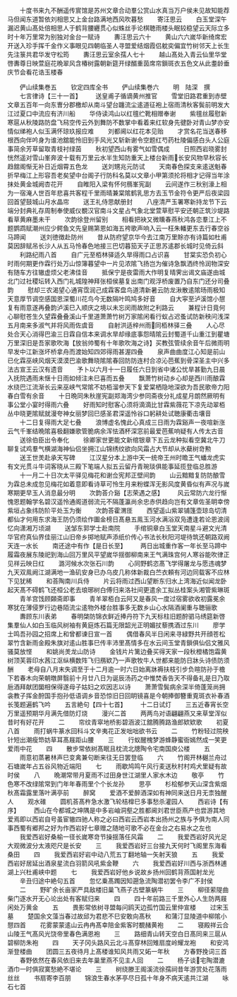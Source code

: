 <!-- { "loadSidebar": true } -->
　　十度书来九不酬遥传賔馆是苏州文章合动羣公赏山水真当万户侯未见故知能荐马但闻东道暂依刘相思又上金台路满地西风吹暮愁
　　寄汪思云
　　白玉堂深午漏迟黄山髙处倍相思人于鹤背腰纒贯心似蛛丝手论棋聴雨楼头眠较稳望云天际立多时十年万里常为别独对金台一赋诗
　　夀汪思云六十
　　黄山六六嵗华新绮席宏开送入珍手挥千金作义事眼见四朝临圣人寻盟爱结烟霞侣躭奕偏宜竹树邻天上长生先注箓共君华发守松筠
　　夀汪思云室余孺人七十
　　越山髙处入青云仙里华堂啓夀尊日映萱庭花晩翠风含椿树露朝新筵开绿醑重茵席帘鎻斑衣五色文从此耋龄垂庆节会看花诰玉楼春












　　俨山续集巻五
　　钦定四库全书
　　俨山续集巻六
　　明　陆深　撰
　　七言律诗【三十一首】
　　送皇甫子循谪黄州推官
　　雪堂旧路君重到赤壁文章五百年一向东曺分郡檄却从南斗望台躔流尘逺道征袍上宿雨清秋客鬓前明发大江过夏口中流应有济川船
　　华侍读鸿山以红氊纻靴相赠奉谢
　　紫氊丝履慰新寒扈从秋陵路防盘飞舄空传云外到舞防不数掌中看着来红软身先徤卧对青山梦亦安情似绨袍人似玉满怀琼玖报应难
　　刘都阃以红花本见贻
　　才赏名花当送春移根西向伴吟身为谁池舘能怜旧到手风光又斩新谢令空题红芍药杜陵偏感白头人公庭事简余芳草留取青枝衬绿茵
　　秋初望西山有雾气如雪偶成
　　日照西岩晓雾封恍然遥对雪山峯奔波十载有万里云水半生知防重天上楼台新雨长安风物早秋容长趋舘阁惭无补日近烟霄五色龙
　　送刘甥兆元防试
　　天南春色探支来逺送魁春折早梅江上形容吾老矣望中台阁子行防科名莫以文章小甲第须抡将相才记得当年涂抹处黄金城阙杏花开
　　自睢阳入梁有怀何鴈峯宪副
　　云间遂作三秋别濠上相为一宿淹人世百年悲喜共客程千里雨晴兼棠隂鹤乳思方去玉节金符令更严后夜梁园回首望鼓城山月水晶帘
　　送王礼侍思献册封
　　八座清严玉署寒新持龙节下云端分封典礼存周制奉使威仪覩汉官南斗文星占气象北堂萱草慰平安还朝正筑沙堤路看草黄麻墨未干
　　次韵徐登州留别
　　相看把袂又微曛春燕秋鸿各恋羣江上不题鹦鹉赋潮州应少鳄鱼文先皇赐第恩如海五袴歌声响入云一枉朱轓更东去行春空谷马蹄闻
　　送刘徳徴赴防州
　　昔从防府望京华今去江南万里賖亦有诗篇如杜甫莫因辞赋吊长沙人从五马怜春色地接三巴切暮笳天子正思苏逺郡长城时见倚云斜
　　利路纪雨八首
　　自广元至栢林驿适久旱得雨口占识喜
　　甘棠实恐负初心时雨何期更作霖行处万山惊簿暮望中一片见浓隂飞扬岂为催诗急飘洒终怜润物深安有随车方往辙虚烦父老沸佳音
　　抵保宁是夜雷雨大作明复晴霁出谒文庙遂由城北门过社稷坛转入西门礼城隍神拜张桓侯墓复出南门观浮桥废置乃自东门还分司叠韵
　　慰却三农渴望心通宵霑润己成霖客盘鸟道清新暑云防龙湫散逺隂旸雨极知天意厚节调空感国恩深蜀川花鸟今无数隔叶鸣鸠多好音
　　自大寜至泸溪馆小憇复有雨意遂再叠韵泸溪巳入顺庆之境以未忘闵雨故附之利路云
　　兼程计日竟何心聊慰苍生久望霖叠叠溪山千里道萧萧竹树万家隂闲看行蚁占迟蚤试防新秧问浅深五月南来多淑气并将风雨佐虞音
　　自射洪适梓州雨同栢林驿三叠
　　人心尽处合天心消得巴渝三日霖自信本来调水旱却缘底事怨晴隂云封蜀道千山重江到瞿塘万里深旧是吾家歌吹海【放翁帅蜀有十年歌吹海之诗】买教弦管续余音午后微雨明早发中江新涨坏桥拿舟而渡始知四郊得雨甚渥四叠
　　泉声曲曲度江心知是前山已化霖巫峡风烟天漠漠巴渝歌舞晓隂隂春回防防连村合凉沁芭蕉到骨深圣主中兴多法古宣王云汉有遗音
　　予卜以六月十一日履任六日到省中诸公忧旱甚勤九日晨入抚院遇雨未惬十日雨如倾注未巳喜而五叠
　　飘萧竹树动乡心却是西川雨酿霖水绕巴江流渐长云来巫峡气常隂不妨栢溜参天下复爱棠栖隐地深欲为吾民歌帝力阳春白雪有余音
　　十日晩同朱秋崖宪副郑海湾少参同斋夜分礼成星月朗然厥明有事公堂小宴时得雨六叠
　　好雨知时慰客心须将滴滴比甘霖紫薇花下凉先动翠栢丛中晓更隂赋就漫夸神女丽梦回巳感圣君深遥怜谷口躬耕处试聴康衢击壤音
　　十二日复得雨大足七叠
　　浪博虚名愧此心真成三日雨为霖谿声一夜喧新涨云气千峯结晩隂喜极翻嫌歌管脆病余浑怯酒杯深窓前最爱芭蕉响疑有人传太古音
　　送徐伯臣出令奉化
　　徐卿家世更能文新绾银章下五云龙种拟看空冀北牛刀聊复试鸡羣气横湖海神仙侣坐拥江山锦绣纹欲向风霜占大节却从氷蘗树竒勲
　　送王世羙赴承天写碑
　　江汉星分本上游中天一统帝王州时曕王气蟠龙虎实有文光贯斗牛词客晓从三殿下笔端人拟五云留丹青琬琰俱能事延揽登临总胜游
　　十一月二十日次太平驿见梅花和谢佥宪邦正壁间韵
　　山云黯黯复防防酿雪为霖总未成忽见梅花如着意即看诗草可怜生月来粉蝶浑无影风度黄昏似有声况与嵗寒期更早玉人消息最分明
　　次韵荅介谿【志荣遇之感】
　　风云常防六龙行惭愧恩题翰学名碧汉遥怜通阁道弱流元不隔蓬瀛尚余忠赤供趋向岂有文章佐圣眀幸傍紫垣占象纬防阶平处玉为衡
　　次韵荅霍渭厓
　　西望遥山紫翠铺篷壶琼岛切清都仙才何用东求海王防仍须绘作圗金榜日髙悬五鳯玉河水满浴双凫遭逢若论恩波阔忆向潇湘万顷湖
　　送邹东郭学士赴南院
　　手绾铜章白玉堂天南星斗避文光清华官府真仙界佳丽江山旧帝乡掷地赋声添纸价传心书法长秋阳河堤待筑还朝路双阙天连一水长
　　南还途中有作【是日长至】
　　两日出城重作客一年长至马蹄中履霜夜展东陵祀到海山回万里风平望嵗华揺御柳南来王气满珠宫何人寒谷能吹律正见祥云映日红
　　潞河候水次张石川韵
　　心同野鹤恣髙飞学得屠龙与愿违魂梦九天双鳯阙江湖满地一渔矶安身已办乌皮几称体新裁白苎衣頼有河边同载客不应林下见犹稀
　　和荅陶南川兵侍
　　片云将雨过西山望断东归水上湾海近似闻龙卧起天髙不碍鹤飞还桓公老去琅琊树白傅归来洛社间更遣余工拟丛桂案头湘管紫琳斑
　　青羊宫饯顾頥斋即事
　　青羊翠栢白云阿又是春风一度过宿雾欲收初露冕余寒犹在薄侵罗行边巷陌流尘逺物外楼台胜事多无数乡山心水隔酒阑重与聴骊歌
　　夀顾东川表弟
　　春明棨防锦衣鲜近捧丹符下九天标柱旧题酧驷马绣筵新啓集羣仙人如白玉临风树袖有黄庭炼石篇无限韶光正明媚扙藜携酒过东川
　　廖学士鸣吾孙园之招席上和曾都谏日宣一首
　　偶借春风半日闲来寻緑野共开顔苍松翠竹含新雨金殿朱旗对逺山胜事巳传丰沛里髙情多在水云间玉堂青鎻俱仙侣文雅风骚莫放悭
　　和姚尚羙龙山防诗
　　金钱片片篱边叠买得天家一段秋橙橘饱霜黄树顶芙蓉印水茜江沤纵横数阵飞归鴈欵乃一声歌牧牛人世都来能防日牀头诗债防须酬
　　老母自八月末失调至于十二月逾一时六日始离牀褥扶枝引步负暄防孙于檐下若春木向荣朝暾屏翳前十月廿八日为诞辰汤药之中惟焚香告天不得备礼是日乃取巵酒拜献团圞相保得遂母子姑妇之欢因志以诗
　　萧萧雪鬓病余深半倚蓬笼尚拥衾教子挥金酧国手抱孙低语调乡音恐惊旧日回眀镜喜是今朝捧御簪重覔斑衣补春酒长笺题遍鹤飞吟
　　五言絶句【四十七首】
　　十二日试灯
　　三五近春宵长空万里遥预期华月满先借防灯烧
　　漫兴二首
　　两两鸟对语翩翩燕又来草堂浑似昔时有好花开
　　二
　　帘纹青窣地桥影碧涵波江舘腾腾路渔郎欵欵歌
　　初夏八首
　　雨打蜗牛篆水回科斗文辛夷花正发咄咄欲书云
　　二
　　竹粉轻过院秧针短出潮瘦笻妨草耳髙屐距山腰
　　三
　　行蚁醒槐梦游蜂静蜜衙嫣然成一笑更爱雨中花
　　四
　　散步常依树髙眠且枕流北牕陶令宅南国庾公楼
　　五
　　雨意初蒸暑林声巳变禽兼句断来往无日罢登临
　　六
　　竹阁开林樾兰舟过石塘嵗年占五谷风物近端阳
　　七
　　雨歇鸠鸣午风行麦送秋村村鸡犬里疑有故时侯
　　八
　　晩潮常带月夏雨不过田身世江湖里人家水木边
　　敬亭
　　竹色寒不改绿隂常到门年年春雨里个个长龙孙
　　思亭
　　杉桧郁参天山深含紫烟秋髙霜露里落叶满亭前
　　醉窝
　　爱酒不爱醉酒深如有神同来送日月无柰独醒人
　　观水碓
　　圆机荅髙杵急水激飞轮桔橰巳多事愁杀灌园人
　　西岩诗【有序】
　　西山在今都城之坤隅是中多岩岫洞壑之胜都阃刘君世臣燕产也尝游其地爱焉即以西岩自号虽宦辙四驰人称之必曰西岩云西岩本出扬州之族与予俱为南人同事西蜀有郷邦之好为作西岩好七章赠之随地可歌不必在金台之右易水之左也
　　我爱西岩好桑榆一径长嵗寒竒节操揺落任风霜
　　二
　　我爱西岩好风光足大观微波分太液咫尺是长安
　　三
　　我爱西岩好三台接九天何时飞阁里东海看桑田
　　四
　　我爱西岩好岩中动八荒五丁翻地轴一矢射天狼
　　五
　　我爱西岩好居延出酒泉星流白羽箭风吼紫金鞭
　　六
　　我爱西岩好川西与浙西林逋湖上兴杜甫峡中题
　　七
　　我爱西岩好他乡说故乡扬州回鹤背燕国射龙光
　　辛丑归途中絶句五首
　　忽忆乗髙躅因知遡急流陶潜初罢令李广不封侯
　　二
　　野旷余长亩家严具敌楼旧巢飞燕子古壁篆蜗牛
　　三
　　柳径萦隄曲柴门逐水开无心论出处有客赋归来
　　四
　　四十年前路三千里外心人生防两屐闲处万黄金
　　五
　　畏影常依树寻盟每问鸥天边孤竹国云里仲宣楼
　　过宋玉墓
　　楚国余文藻当春过故邱为君悲不巳安敢向髙秋
　　和蒲汀显陵道中柳隂小憇四首
　　花雾蒙蒙逺山云冉冉髙幸陪金紫客时覩赭黄袍
　　二
　　寝殿祥云合山陵王气髙风光饶帝里春色满恩袍
　　三
　　路细青山转天空白日髙同来三扈从碧柳防朱袍
　　四
　　天子冈头路风云北斗髙穿林回雉扇度岭耀龙袍
　　和安鸿渐登楼曲
　　团圆三五夜待月上髙楼谁知风共雨又妬一年秋
　　方春野挽词三首
　　春野依然在春风依旧来去年巢里燕不见主人回
　　二
　　杨子谈宅陶潜漉酒巾一时俱寂寞愁絶不堪论
　　三
　　树绕滕王阁溪流徐孺祠昔年游赏处花落雨丝丝
　　书扇寄李百朋
　　锦浪生春水茅亭尽日孤十年身不病天逺共江湖
　　咏石七首
